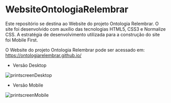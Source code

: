 # WebsiteOntologiaRelembrar

Este repositório se destina ao Website do projeto Ontologia Relembrar. O site foi desenvolvido com auxílio das tecnologias HTML5, CSS3 e Normalize CSS. A estratégia de desenvolvimento utilizada para a construção do site foi Mobile First.

O Website do projeto Ontologia Relembrar pode ser acessado em: https://ontologiarelembrar.github.io/ 

- Versão Desktop

![printscreenDesktop](https://user-images.githubusercontent.com/9852787/57481960-c26c5680-7279-11e9-8d03-5e287dcd0dd5.png)

- Versão Mobile

![printscreenMobile](https://user-images.githubusercontent.com/9852787/57481652-f4c98400-7278-11e9-9bea-b43bc72c1453.jpeg)
